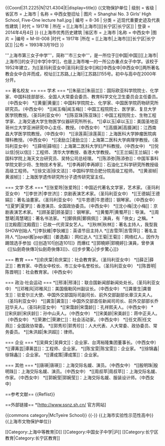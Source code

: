 {{Coord|31.2225|N|121.4304|E|display=title}}
{{文物保护单位
| 级别 = 省级
| 省区市 = 上海市
| 名称 = 中西女塾旧址
| 图片 = Shanghai No. 3 Girls' High School, Five-One lecture hall.jpg
| 编号 = 8-36
| 分类 = 近现代重要史迹及代表性建筑
| 时代 = 1917年
| 所在 = [[上海市|上海市]][[长宁区|长宁区]]
| 登录 = 2014年4月4日
}}
{{上海市优秀历史建筑
|省区市 = 上海市
|名称 = 中西女中
|图片 = 
|编号 = M-Ⅲ-008
|时代 = 1917年
|所在 = [[上海市|上海市]][[长宁区|长宁区]]
|公布 = 1993年3月19日
}}

'''上海市第三女子中学'''，简称'''市三女中'''，是一所位于[[中国|中国]][[上海市|上海市]]的女子[[中学|中学]]，也是上海市唯一的一所公办重点女子中学。该校于1952年建立，为[[圣玛利亚女中|圣玛利亚女中]]和[[中西女中|中西女中]]两所著名教会女中合并而成，校址[[江苏路_(上海)|江苏路]]155号。初中与高中在2000年分开。

== 著名校友 ==
=== 学术 ===
*[[朱丽兰|朱丽兰]]：国际欧亚科学院院士、化学家、中国科技部部长、全国人大常委会委员、教育科学文化卫生委员会主任委员。（中西女中）
*[[黄量|黄量]]：中国科学院院士、化学家、中国医学院药物研究所研究员。（中西女中）
*[[闻玉梅|闻玉梅]]：中国工程院院士、医学家、复旦大学医学院教授。（圣玛利亚女中）
*[[陈亚珠|陈亚珠]]：中国工程院院士、生物工程学家、上海交通大学生物医学仪器研究所所长。
*[[卓以玉|卓以玉]]：美国圣地亚哥州立大学亚洲研究中心主任、教授。（中西女中）
*[[高摄渊|高摄渊]]：江西南昌大学医学院教授。（中西女中）
*[[涂莲英|涂莲英]]：上海医科大学肿瘤医院病理科教授。（中西女中）
*[[凌励立|凌励立]]：上海第二医科大学病理学教授。（圣玛利亚女中）
*[[薛培|薛培]]：上海第二医科大学妇产科教授。（中西女中）
*[[倪以信|倪以信]]：工程师、清华大学教授、香港大学教授。
*[[王兰娟|王兰娟]]：中国科学院上海天文台研究员、吴特公司总经理。
*[[陈添弥|陈添弥]]：中国军事科学院文职少将、生物技术专家。
*[[李再婷|李再婷]]：石油化工科学研究所教授级高级工程师。
*[[徐文洁|徐文洁]]：中国科学院合肥分院高级工程师。
*[[黄淑帧|黄淑帧]]：上海医学遗传研究所分子遗传研究室主任。

=== 文学·艺术 ===
*[[张爱玲|张爱玲]]：中国近代著名文学家，艺术家。（圣玛利亚女中）
*[[李世济|李世济]]：京剧表演艺术家。（圣玛利亚女中）
*[[王德娟|王德娟]]：著名油畫家。（圣玛利亚女中）
*[[牛恩德|牛恩德]]：钢琴家。（中西女中）
*[[夏梦|夏梦]]：香港演员、全国政协委员。（中西女中）
*[[沈小梅|沈小梅]]：京剧表演艺术家。
*[[顾圣婴|顾圣婴]]：钢琴家。
*[[黄蜀芹|黄蜀芹]]：导演。
*[[周慧珺|周慧珺]]：著名书法家。
*[[鄭佩佩|鄭佩佩]]：演員，有「俠女」之稱。
*[[沈殿霞|沈殿霞]]：已故一代资深女艺人。
*[[秋林|秋林]]：著名主持人，我型我SHOW创始人
*[[李狄維|李狄維]]：英语节目主持人
*[[吉雪萍|吉雪萍]]：著名主持人
*[[papi酱|papi酱]]（姜逸磊）：网红达人
*[[王菊|王菊]]：网络红人，因作为踢馆选手参加《[[创造101|创造101]]》而爆红
*[[郭曉婷|郭曉婷]]:演員，曾參演《[[仙劍奇俠傳3|仙劍奇俠傳3]]》、《[[步步驚心|步步驚心]]》

=== 教育 ===
*[[俞庆棠|俞庆棠]]：社会教育家。（圣玛利亚女中）
*[[薛正|薛正]]：教育家、中西女中校长、市三女中名誉校长。（圣玛利亚女中）
*[[陈晋明|陈晋明]]：社会教育家。（中西女中）

=== 政治·社会运动 ===
*[[邢洚|邢洚]]：联合国新闻部新闻处处长。（圣玛利亚女中）
*[[邓稚风|邓稚风]]：美国俄勒冈州副议长。（中西女中）
*[[龚普生|龚普生]]：驻爱尔兰大使、中国外交部国际司副司长、前外交部副部长章汉夫夫人。（圣玛利亚女中）
*[[龚澎|龚澎]]：中国外交部首任新闻司司长、前外交部部长乔冠华夫人。（圣玛利亚女中）
*[[宋霭龄|宋霭龄]]：孔祥熙夫人。（中西女中）
*[[宋庆龄|宋庆龄]]：孙中山夫人。（中西女中）
*[[宋美龄|宋美龄]]：蒋中正夫人。（中西女中）
*[[荣漱仁|荣漱仁]]：社会活动家。（中西女中）
*[[任文燕|任文燕]]：全国政协常委。
*[[郭秀珍|郭秀珍]]：人大代表、人大常委、政协委员、常务委员。
*[[朱洪超|朱洪超]]：律师。

=== 企业 ===
*[[吴舜文|吴舜文]]：企业家、台湾裕隆集团董事长。（中西女中）
*[[谭茀芸|谭茀芸]]：工程师、企业家。
*[[陈宝雯|陈宝雯]]：企业家。
*[[徐锦鑫|徐锦鑫]]：企业家。
*[[谭成策|谭成策]]：企业家。

=== 其他 ===
*[[唐瑛|唐瑛]]：上海交际名媛、演员。（中西女中）
*[[殷明珠|殷明珠]]：上海交际名媛、演员。（中西女中）
*[[周叔苹|周叔苹]]：上海交际名媛、作家。（中西女中）
*[[郭婉莹|郭婉莹]]：上海交际名媛、服装设计师。（中西女中）

==参考文献==
{{Reflist}}

==外部链接==
*[http://www.ssnz.sh.cn/ 官方网站]

{{commons category|McTyeire School}}
{{-}}
{{上海市实验性示范性高中}}
{{上海市文物保护单位}}

[[Category:上海中等教育|D]]
[[Category:中国女子中学|沪]]
[[Category:长宁区教育|Category:长宁区教育]]